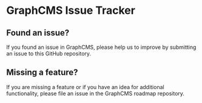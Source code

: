 # GraphCMS Issue Tracker

## Found an issue?

If you found an issue in GraphCMS, please help us to improve by submitting an issue to this GitHub repository.

## Missing a feature?

If you are missing a feature or if you have an idea for additional functionality, please file an issue in the GraphCMS roadmap repository.
